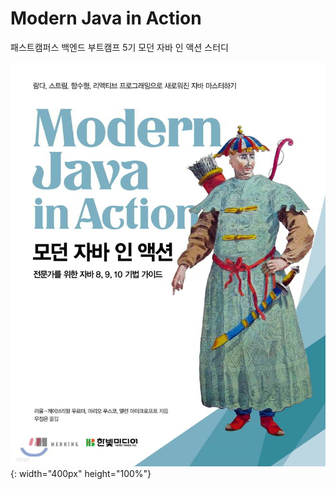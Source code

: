 # Modern Java in Action
패스트캠퍼스 백엔드 부트캠프 5기 모던 자바 인 액션 스터디

![Modern Java in Action](./bookCover/modernJava.jpeg){: width="400px" height="100%"}

